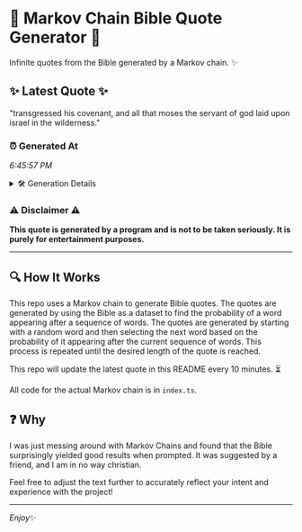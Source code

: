# 📖 Markov Chain Bible Quote Generator 📖

Infinite quotes from the Bible generated by a Markov chain. ✨

## ✨ Latest Quote ✨
"transgressed his covenant, and all that moses the servant of god laid upon israel in the wilderness."

### ⏰ Generated At
*6:45:57 PM*

<details>
    <summary>🛠️ Generation Details</summary>
    <p>
        <strong>🌱 Seed:</strong> transgressed<br>
        <strong>🔄 Iterations:</strong> 16<br>
        <strong>📜 Context History:</strong><br>[ transgressed ]: his<br>[ transgressed, his ]: covenant,<br>[ transgressed, his, covenant, ]: and<br>[ transgressed, his, covenant,, and ]: all<br>[ transgressed, his, covenant,, and, all ]: that<br>[ transgressed, his, covenant,, and, all, that ]: moses<br>[ his, covenant,, and, all, that, moses ]: the<br>[ covenant,, and, all, that, moses, the ]: servant<br>[ and, all, that, moses, the, servant ]: of<br>[ all, that, moses, the, servant, of ]: god<br>[ that, moses, the, servant, of, god ]: laid<br>[ moses, the, servant, of, god, laid ]: upon<br>[ the, servant, of, god, laid, upon ]: israel<br>[ servant, of, god, laid, upon, israel ]: in<br>[ of, god, laid, upon, israel, in ]: the<br>[ god, laid, upon, israel, in, the ]: wilderness.<br>
    </p>
</details>

### ⚠️ Disclaimer ⚠️
**This quote is generated by a program and is not to be taken seriously. It is purely for entertainment purposes.**

---

## 🔍 How It Works

This repo uses a Markov chain to generate Bible quotes. The quotes are generated by using the Bible as a dataset to find the probability of a word appearing after a sequence of words. The quotes are generated by starting with a random word and then selecting the next word based on the probability of it appearing after the current sequence of words. This process is repeated until the desired length of the quote is reached.

This repo will update the latest quote in this README every 10 minutes. ⏳

All code for the actual Markov chain is in `index.ts`.

## ❓ Why

I was just messing around with Markov Chains and found that the Bible surprisingly yielded good results when prompted. 
It was suggested by a friend, and I am in no way christian.

Feel free to adjust the text further to accurately reflect your intent and experience with the project!

---

*Enjoy*✨
